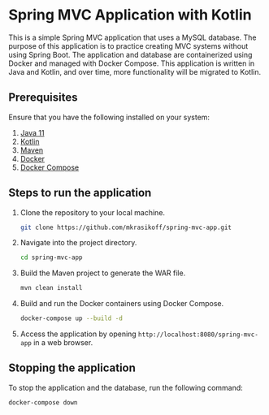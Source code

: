 # Spring MVC Application with Kotlin

This is a simple Spring MVC application that uses a MySQL database. The purpose of this application is to practice creating MVC systems without using Spring Boot. The application and database are containerized using Docker and managed with Docker Compose. This application is written in Java and Kotlin, and over time, more functionality will be migrated to Kotlin.

## Prerequisites

Ensure that you have the following installed on your system:

1. [Java 11](https://adoptopenjdk.net/)
2. [Kotlin](https://kotlinlang.org/docs/command-line.html)
3. [Maven](https://maven.apache.org/download.cgi)
4. [Docker](https://docs.docker.com/get-docker/)
5. [Docker Compose](https://docs.docker.com/compose/install/)

## Steps to run the application

1. Clone the repository to your local machine.
    ```bash
    git clone https://github.com/mkrasikoff/spring-mvc-app.git
    ```

2. Navigate into the project directory.
    ```bash
    cd spring-mvc-app
    ```

3. Build the Maven project to generate the WAR file.
    ```bash
    mvn clean install
    ```

4. Build and run the Docker containers using Docker Compose.
    ```bash
    docker-compose up --build -d
    ```

5. Access the application by opening `http://localhost:8080/spring-mvc-app` in a web browser.

## Stopping the application

To stop the application and the database, run the following command:

```bash
docker-compose down
